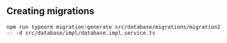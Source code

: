 ## Creating migrations
```
npm run typeorm migration:generate src/database/migrations/migration2 -- -d src/database/impl/database.impl.service.ts
```